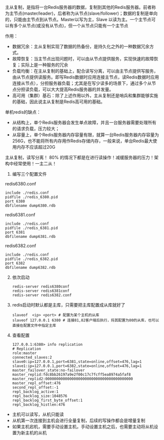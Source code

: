 主从复制，是指将一台Redis服务器的数据，复制到其他的Redis服务器。前者称为主节点(master/leader)，后者称为从节点(slave/follower)；数据的复制是单向的，只能由主节点到从节点。Master以写为主，Slave 以读为主。一个主节点可以有多个从节点(或没有从节点)，但一个从节点只能有一个主节点

作用：

* 数据冗余：主从复制实现了数据的热备份，是持久化之外的一种数据冗余方式。
* 故障恢复：当主节点出现问题时，可以由从节点提供服务，实现快速的故障恢复；实际上是一种服务的冗余
* 负载均衡：在主从复制的基础上，配合读写分离，可以由主节点提供写服务，由从节点提供读服务。即写Redis数据时应用连接主节点，读Redis数据时应用连接从节点），分担服务器负载；尤其是在写少读多的场景下，通过多个从节点分担读负载，可以大大提高Redis服务器的并发量。
* 高可用（集群）基石：除了上述作用以外，主从复制还是哨兵和集群能够实施的基础，因此说主从复制是Redis高可用的基础。

单机redis的缺点：

* 从结构上，单个Redis服务器会发生单点故障，并且一台服务器需要处理所有的请求负载，压力较大；
* 从容量上，单个Redis服务器内存容量有限，就算一台Redis服务器内存容量为256G，也不能将所有内存用作Redis存储内存，一般来说，单台Redis最大使用内存不应该超过20G

主从复制，读写分离！  80% 的情况下都是在进行读操作！减缓服务器的压力！架构中经常使用！一主二从！

1. 编写三个配置文件

  redis6380.conf

  ```shell
  include ./redis.conf
  pidfile ./redis_6380.pid
  port 6380
  dbfilename dump6380.rdb
  ```

  redis6381.conf

  ```shell
  include ./redis.conf
  pidfile ./redis_6381.pid
  port 6381
  dbfilename dump6381.rdb
  ```

  redis6382.conf

  ```shell
  include ./redis.conf
  pidfile ./redis_6382.pid
  port 6382
  dbfilename dump6382.rdb
  ```

2. 依次启动

   ```shell
   redis-server redis6380conf
   redis-server redis6381conf
   redis-server redis6382.conf
   ```

3. redis启动时默认都是主库，只需要把主库配置成从库就好了

   ```shell
   slaveof  <ip> <port> # 配置为某个主机的从库
   slaveof 127.0.0.1 6380 # 连接81,82客户端后执行，将其配置为80的从库，也可以直接在配置文件中指定主库
   ```

4. 查看配置

   ```shell
   127.0.0.1:6380> info replication
   # Replication
   role:master
   connected_slaves:2
   slave0:ip=127.0.0.1,port=6381,state=online,offset=476,lag=1
   slave1:ip=127.0.0.1,port=6382,state=online,offset=476,lag=1
   master_failover_state:no-failover
   master_replid:fdc8bb26197a9e2f00c17c7fcff5ea8974a5faf8
   master_replid2:0000000000000000000000000000000000000000
   master_repl_offset:476
   second_repl_offset:-1
   repl_backlog_active:1
   repl_backlog_size:1048576
   repl_backlog_first_byte_offset:1
   repl_backlog_histlen:476
   ```

* 主机可以读写，从机只能读
* 从机第一次连接到主机会进行全量复制，后续的写操作都会是增量复制
* 如果主机宕机，需要手动设置主机，手动设置主机之后，也需要主动将从机设置为新主机的从机
